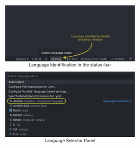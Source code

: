 <!-- markdownlint-disable MD033 MD041 MD013-->

<figure align="center">
  <img src="../../walkthroughs/gettingStarted/language-statusbar.png" alt="Language Statusbar" />
  <figcaption>Language Identification in the status-bar</figcaption>
</figure>

<figure align="center">
  <img src="../../walkthroughs/gettingStarted/language-selector.png" alt="Language Selector" />
  <figcaption>Language Selector Panel</figcaption>
</figure>
